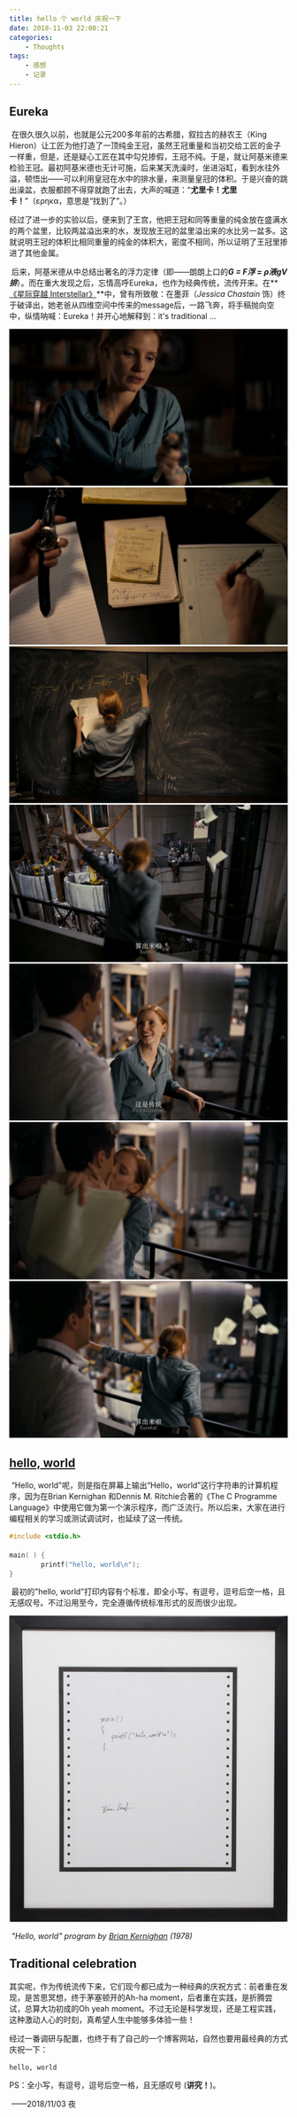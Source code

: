 ```yaml
---
title: hello 个 world 庆祝一下
date: 2018-11-03 22:00:21
categories:
	- Thoughts
tags: 
	- 感想
	- 记录
---
```




## Eureka 

​	在很久很久以前，也就是公元200多年前的古希腊，叙拉古的赫农王（King Hieron）让工匠为他打造了一顶纯金王冠，虽然王冠重量和当初交给工匠的金子一样重，但是，还是疑心工匠在其中勾兑掺假，王冠不纯。于是，就让阿基米德来检验王冠。最初阿基米德也无计可施，后来某天洗澡时，坐进浴缸，看到水往外溢，顿悟出——可以利用皇冠在水中的排水量，来测量皇冠的体积。于是兴奋的跳出澡盆，衣服都顾不得穿就跑了出去，大声的喊道：“**尤里卡！尤里卡！**”（ερηκα，意思是“找到了”。）

​	经过了进一步的实验以后，便来到了王宫，他把王冠和同等重量的纯金放在盛满水的两个盆里，比较两盆溢出来的水，发现放王冠的盆里溢出来的水比另一盆多。这就说明王冠的体积比相同重量的纯金的体积大，密度不相同，所以证明了王冠里掺进了其他金属。

​	后来，阿基米德从中总结出著名的浮力定律（即——朗朗上口的***G = F浮 = ρ液gV排***）。而在重大发现之后，忘情高呼Eureka，也作为经典传统，流传开来。在**[《星际穿越 Interstellar》](https://movie.douban.com/subject/1889243/)**中，曾有所致敬：在墨菲（*Jessica Chastain* 饰）终于破译出，她老爸从四维空间中传来的message后，一路飞奔，将手稿抛向空中，纵情呐喊：Eureka！并开心地解释到：it's traditional ...

<!--more-->

<img src="/images/Interstellar.mp4_0.jpg">

<img src="/images/Interstellar.mp4_1.jpg">

<img src="/images/Interstellar.mp4_2.jpg">

<img src="/images/Interstellar.mp4_3.jpg">

<img src="/images/Interstellar.mp4_4.jpg">

<img src="/images/Interstellar.mp4_5.jpg">

<img src="/images/Interstellar.mp4_6.jpg">



## [hello, world](https://en.wikipedia.org/wiki/"Hello,_World!"_program) 

​	“Hello, world"呢，则是指在屏幕上输出“Hello，world”这行字符串的计算机程序，因为在Brian Kernighan 和Dennis M. Ritchie合著的《The C Programme Language》中使用它做为第一个演示程序，而广泛流行。所以后来，大家在进行编程相关的学习或测试调试时，也延续了这一传统。

```c
#include <stdio.h>

main( ) {
        printf("hello, world\n");
}
```

​	最初的"hello, world"打印内容有个标准，即全小写，有逗号，逗号后空一格，且无感叹号。不过沿用至今，完全遵循传统标准形式的反而很少出现。

![Hello_World_Brian_Kernighan_1978](/images/Hello_World_Brian_Kernighan_1978.jpg)

​						*"Hello, world" program by [Brian Kernighan](https://en.wikipedia.org/wiki/Brian_Kernighan) (1978)*



## Traditional celebration

​	其实呢，作为传统流传下来，它们现今都已成为一种经典的庆祝方式：前者重在发现，是苦思冥想，终于茅塞顿开的Ah-ha moment，后者重在实践，是折腾尝试，总算大功初成的Oh yeah moment。不过无论是科学发现，还是工程实践，这种激动人心的时刻，真希望人生中能够多体验一些！

​	经过一番调研与配置，也终于有了自己的一个博客网站，自然也要用最经典的方式庆祝一下：

```
hello, world
```

PS：全小写，有逗号，逗号后空一格，且无感叹号 (**讲究！**)。

​																			       ——2018/11/03 夜

